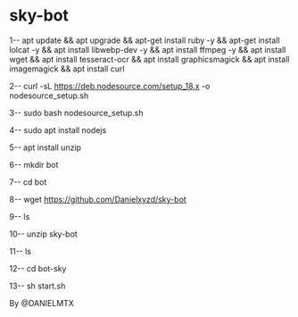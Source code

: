 # sky-bot
1-- apt update && apt upgrade && apt-get install ruby -y && apt-get install lolcat -y && apt install libwebp-dev -y && apt install ffmpeg -y && apt install wget && apt install tesseract-ocr && apt install graphicsmagick && apt install imagemagick && apt install curl

2-- curl -sL https://deb.nodesource.com/setup_18.x -o nodesource_setup.sh

3-- sudo bash nodesource_setup.sh

4-- sudo apt install nodejs

5-- apt install unzip

6-- mkdir bot

7-- cd bot

8-- wget https://github.com/Danielxyzd/sky-bot

9-- ls

10-- unzip sky-bot

11-- ls

12-- cd bot-sky

13-- sh start.sh

By @DANIELMTX
